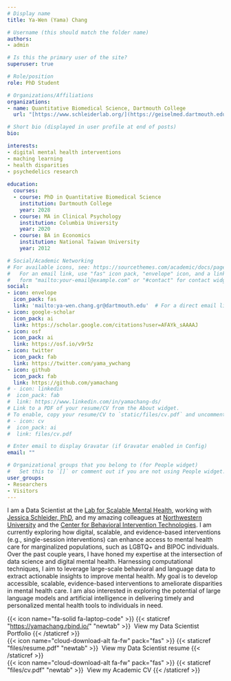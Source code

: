 ```yaml
---
# Display name
title: Ya-Wen (Yama) Chang

# Username (this should match the folder name)
authors:
- admin

# Is this the primary user of the site?
superuser: true

# Role/position
role: PhD Student

# Organizations/Affiliations
organizations:
- name: Quantitative Biomedical Science, Dartmouth College
  url: "[https://www.schleiderlab.org/](https://geiselmed.dartmouth.edu/qbs/)"

# Short bio (displayed in user profile at end of posts)
bio: 

interests:
- digital mental health interventions
- maching learning
- health disparities
- psychedelics research
  
education:
  courses:
  - course: PhD in Quantitative Biomedical Science
    institution: Dartmouth College
    year: 2028
  - course: MA in Clinical Psychology
    institution: Columbia University
    year: 2020
  - course: BA in Economics
    institution: National Taiwan University
    year: 2012

# Social/Academic Networking
# For available icons, see: https://sourcethemes.com/academic/docs/page-builder/#icons
#   For an email link, use "fas" icon pack, "envelope" icon, and a link in the
#   form "mailto:your-email@example.com" or "#contact" for contact widget.
social:
- icon: envelope
  icon_pack: fas
  link: 'mailto:ya-wen.chang.gr@dartmouth.edu'  # For a direct email link, use "mailto:test@example.org".
- icon: google-scholar
  icon_pack: ai
  link: https://scholar.google.com/citations?user=AFAYk_sAAAAJ
- icon: osf
  icon_pack: ai
  link: https://osf.io/v9r5z
- icon: twitter
  icon_pack: fab
  link: https://twitter.com/yama_ywchang
- icon: github
  icon_pack: fab
  link: https://github.com/yamachang
# - icon: linkedin
#  icon_pack: fab
#  link: https://www.linkedin.com/in/yamachang-ds/
# Link to a PDF of your resume/CV from the About widget.
# To enable, copy your resume/CV to `static/files/cv.pdf` and uncomment the lines below.
# - icon: cv
#  icon_pack: ai
#  link: files/cv.pdf

# Enter email to display Gravatar (if Gravatar enabled in Config)
email: ""

# Organizational groups that you belong to (for People widget)
#   Set this to `[]` or comment out if you are not using People widget.
user_groups:
- Researchers
- Visitors
---
```


I am a Data Scientist at the [Lab for Scalable Mental Health](https://www.schleiderlab.org/), working with [Jessica Schleider, PhD](https://www.schleiderlab.org/labdirector.html), and my amazing colleagues at [Northwestern University](https://cbits.northwestern.edu/) and the [Center for Behavioral Intervention Technologies](https://cbits.northwestern.edu/). I am currently exploring how digital, scalable, and evidence-based interventions (e.g., single-session interventions) can enhance access to mental health care for marginalized populations, such as LGBTQ+ and BIPOC individuals. Over the past couple years, I have honed my expertise at the intersection of data science and digital mental health. Harnessing computational techniques, I aim to leverage large-scale behavioral and language data to extract actionable insights to improve mental health. My goal is to develop accessible, scalable, evidence-based interventions to ameliorate disparities in mental health care. I am also interested in exploring the potential of large language models and artificial intelligence in delivering timely and personalized mental health tools to individuals in need.

{{< icon name="fa-solid fa-laptop-code" >}} {{< staticref "https://yamachang.rbind.io/" "newtab" >}}&nbsp; View my Data Scientist Portfolio {{< /staticref >}} <br/>
{{< icon name="cloud-download-alt fa-fw" pack="fas" >}} {{< staticref "files/resume.pdf" "newtab" >}}&nbsp; View my Data Scientist resume {{< /staticref >}} <br/>
{{< icon name="cloud-download-alt fa-fw" pack="fas" >}} {{< staticref "files/cv.pdf" "newtab" >}}&nbsp; View my Academic CV {{< /staticref >}} <br/>
